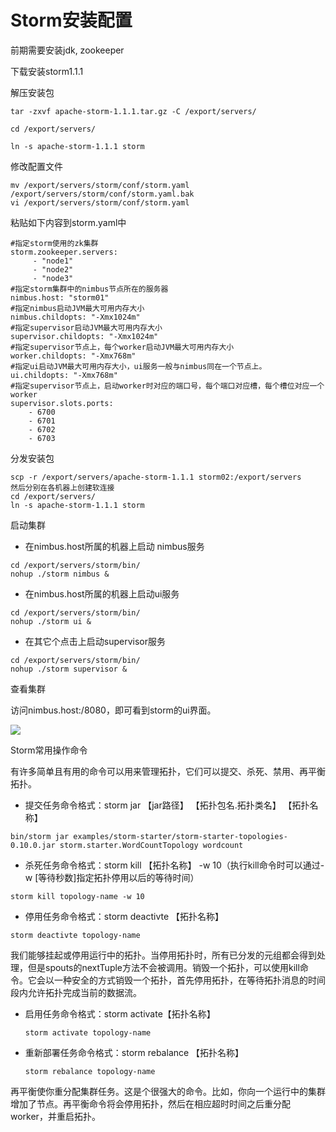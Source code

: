 # Storm安装配置

前期需要安装jdk, zookeeper

下载安装storm1.1.1

解压安装包

```
tar -zxvf apache-storm-1.1.1.tar.gz -C /export/servers/cd /export/servers/ln -s apache-storm-1.1.1 storm
```

修改配置文件

```
mv /export/servers/storm/conf/storm.yaml /export/servers/storm/conf/storm.yaml.bakvi /export/servers/storm/conf/storm.yaml

```

粘贴如下内容到storm.yaml中

```
#指定storm使用的zk集群
storm.zookeeper.servers:
     - "node1"
     - "node2"
     - "node3"
#指定storm集群中的nimbus节点所在的服务器
nimbus.host: "storm01"
#指定nimbus启动JVM最大可用内存大小
nimbus.childopts: "-Xmx1024m"
#指定supervisor启动JVM最大可用内存大小
supervisor.childopts: "-Xmx1024m"
#指定supervisor节点上，每个worker启动JVM最大可用内存大小
worker.childopts: "-Xmx768m"
#指定ui启动JVM最大可用内存大小，ui服务一般与nimbus同在一个节点上。
ui.childopts: "-Xmx768m"
#指定supervisor节点上，启动worker时对应的端口号，每个端口对应槽，每个槽位对应一个worker
supervisor.slots.ports:
    - 6700
    - 6701
    - 6702
    - 6703

```

分发安装包

```
scp -r /export/servers/apache-storm-1.1.1 storm02:/export/servers然后分别在各机器上创建软连接cd /export/servers/ln -s apache-storm-1.1.1 storm
```

启动集群

*	在nimbus.host所属的机器上启动 nimbus服务```
cd /export/servers/storm/bin/nohup ./storm nimbus &
```*	在nimbus.host所属的机器上启动ui服务```
cd /export/servers/storm/bin/nohup ./storm ui &
```*	在其它个点击上启动supervisor服务```
cd /export/servers/storm/bin/nohup ./storm supervisor &
```

查看集群

访问nimbus.host:/8080，即可看到storm的ui界面。
![](http://p2ehgqigv.bkt.clouddn.com/18-3-9/93139922.jpg)


Storm常用操作命令

有许多简单且有用的命令可以用来管理拓扑，它们可以提交、杀死、禁用、再平衡拓扑。*	提交任务命令格式：storm jar 【jar路径】 【拓扑包名.拓扑类名】 【拓扑名称】```
bin/storm jar examples/storm-starter/storm-starter-topologies-0.10.0.jar storm.starter.WordCountTopology wordcount
```*	杀死任务命令格式：storm kill 【拓扑名称】 -w 10（执行kill命令时可以通过-w [等待秒数]指定拓扑停用以后的等待时间）```
storm kill topology-name -w 10
```*	停用任务命令格式：storm deactivte  【拓扑名称】```
storm deactivte topology-name
```我们能够挂起或停用运行中的拓扑。当停用拓扑时，所有已分发的元组都会得到处理，但是spouts的nextTuple方法不会被调用。销毁一个拓扑，可以使用kill命令。它会以一种安全的方式销毁一个拓扑，首先停用拓扑，在等待拓扑消息的时间段内允许拓扑完成当前的数据流。
*	启用任务命令格式：storm activate【拓扑名称】
        storm activate topology-name*	重新部署任务命令格式：storm rebalance  【拓扑名称】
        storm rebalance topology-name
        再平衡使你重分配集群任务。这是个很强大的命令。比如，你向一个运行中的集群增加了节点。再平衡命令将会停用拓扑，然后在相应超时时间之后重分配worker，并重启拓扑。


<!--
create time: 2018-03-09 20:54:39
Author: Alfred

This file is created by Marboo<http://marboo.io> template file $MARBOO_HOME/.media/starts/default.md
本文件由 Marboo<http://marboo.io> 模板文件 $MARBOO_HOME/.media/starts/default.md 创建
-->

